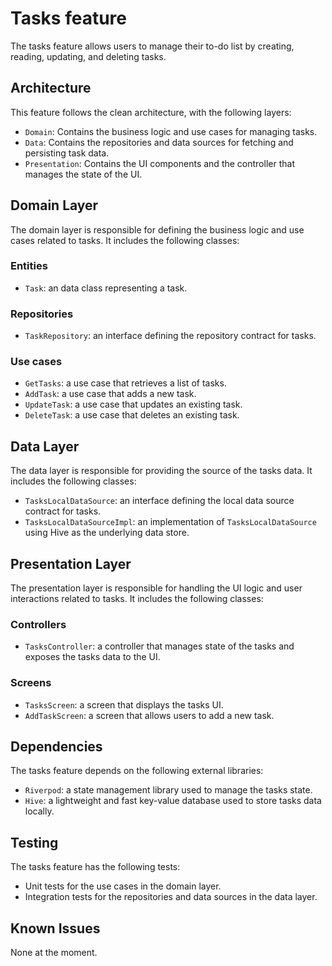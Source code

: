 # Tasks feature
The tasks feature allows users to manage their to-do list by creating, reading, updating, and deleting tasks.

## Architecture

This feature follows the clean architecture, with the following layers:

- `Domain`: Contains the business logic and use cases for managing tasks.
- `Data`: Contains the repositories and data sources for fetching and persisting task data.
- `Presentation`: Contains the UI components and the controller that manages the state of the UI.
## Domain Layer
The domain layer is responsible for defining the business logic and use cases related to tasks. It includes the following classes:

### Entities
- `Task`: an data class representing a task.
### Repositories
- `TaskRepository`: an interface defining the repository contract for tasks.
### Use cases
- `GetTasks`: a use case that retrieves a list of tasks.
- `AddTask`: a use case that adds a new task.
- `UpdateTask`: a use case that updates an existing task.
- `DeleteTask`: a use case that deletes an existing task.
## Data Layer
The data layer is responsible for providing the source of the tasks data. It includes the following classes:

- `TasksLocalDataSource`: an interface defining the local data source contract for tasks.
- `TasksLocalDataSourceImpl`: an implementation of `TasksLocalDataSource` using Hive as the underlying data store.
## Presentation Layer
The presentation layer is responsible for handling the UI logic and user interactions related to tasks. It includes the following classes:

### Controllers
- `TasksController`: a controller that manages state of the tasks and exposes the tasks data to the UI.
### Screens
- `TasksScreen`: a screen that displays the tasks UI.
- `AddTaskScreen`: a screen that allows users to add a new task.


## Dependencies
The tasks feature depends on the following external libraries:

- `Riverpod`: a state management library used to manage the tasks state.
- `Hive`: a lightweight and fast key-value database used to store tasks data locally.

## Testing

The tasks feature has the following tests:

- Unit tests for the use cases in the domain layer.
- Integration tests for the repositories and data sources in the data layer.

## Known Issues

None at the moment.
